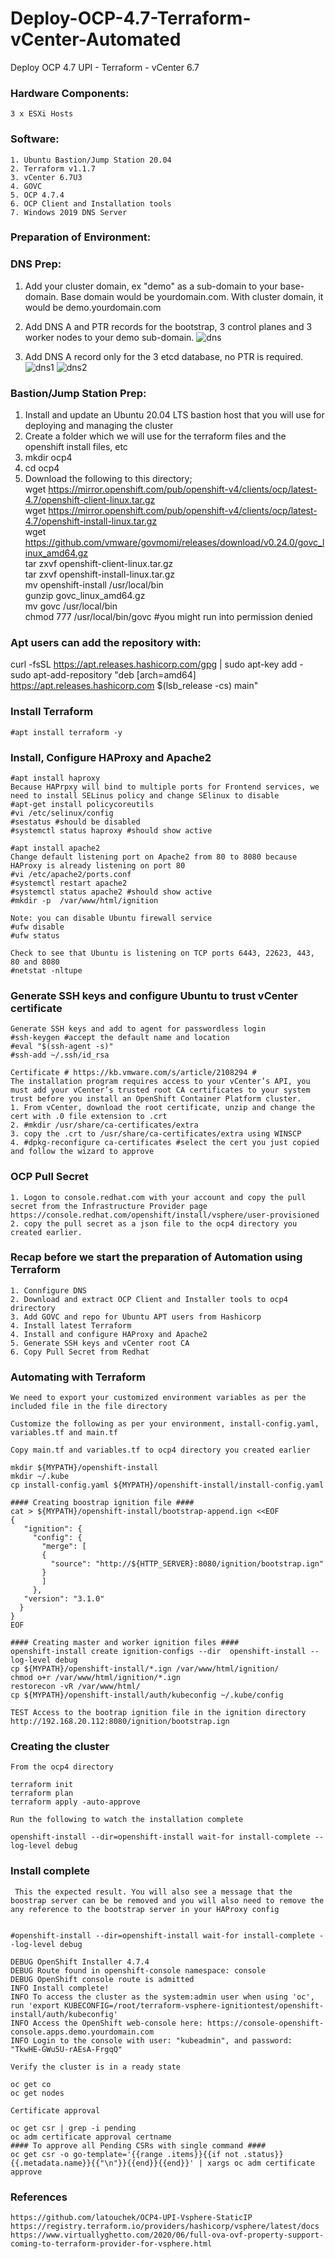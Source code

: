 # Deploy-OCP-4.7-Terraform-vCenter-Automated
Deploy OCP 4.7 UPI - Terraform - vCenter 6.7

### Hardware Components:
    3 x ESXi Hosts

### Software:
    1. Ubuntu Bastion/Jump Station 20.04
    2. Terraform v1.1.7
    3. vCenter 6.7U3
    4. GOVC
    5. OCP 4.7.4
    6. OCP Client and Installation tools
    7. Windows 2019 DNS Server

### Preparation of Environment:

### DNS Prep:
1. Add your cluster domain, ex "demo" as a sub-domain to your base-domain. Base domain would be yourdomain.com. With cluster domain, it would be demo.yourdomain.com

2. Add DNS A and PTR records for the bootstrap, 3 control planes and 3 worker nodes to your demo sub-domain. 
![dns](https://user-images.githubusercontent.com/92060430/159207593-45a59c6f-1419-4825-aee5-432a15b8c37b.JPG)

3. Add DNS A record only for the 3 etcd database, no PTR is required.
![dns1](https://user-images.githubusercontent.com/92060430/159207627-438e6ef0-2a0e-48c2-ac39-eee4daf76d0e.JPG)
![dns2](https://user-images.githubusercontent.com/92060430/159207635-7b25c7df-e7c8-4906-9dff-8be48389c272.JPG)


### Bastion/Jump Station Prep:
1. Install and update an Ubuntu 20.04 LTS bastion host that you will use for deploying and managing the cluster
2. Create a folder which we will use for the terraform files and the openshift install files, etc
3. mkdir ocp4
4. cd ocp4
5. Download the following to this directory;
   \
   wget https://mirror.openshift.com/pub/openshift-v4/clients/ocp/latest-4.7/openshift-client-linux.tar.gz
   \
   wget https://mirror.openshift.com/pub/openshift-v4/clients/ocp/latest-4.7/openshift-install-linux.tar.gz
   \
   wget https://github.com/vmware/govmomi/releases/download/v0.24.0/govc_linux_amd64.gz
   \
   tar zxvf openshift-client-linux.tar.gz
   \
   tar zxvf openshift-install-linux.tar.gz
   \
   mv openshift-install /usr/local/bin
   \
   gunzip govc_linux_amd64.gz
   \
   mv govc /usr/local/bin
   \
   chmod 777 /usr/local/bin/govc #you might run into permission denied
   
### Apt users can add the repository with:
   
   curl -fsSL https://apt.releases.hashicorp.com/gpg | sudo apt-key add -
   \
   sudo apt-add-repository "deb [arch=amd64] https://apt.releases.hashicorp.com $(lsb_release -cs) main"
   
### Install Terraform
    
    #apt install terraform -y
   
### Install, Configure HAProxy and Apache2
    
    #apt install haproxy
    Because HAPrpxy will bind to multiple ports for Frontend services, we need to install SELinus policy and change SElinux to disable
    #apt-get install policycoreutils
    #vi /etc/selinux/config
    #sestatus #should be disabled
    #systemctl status haproxy #should show active
    
    #apt install apache2
    Change default listening port on Apache2 from 80 to 8080 because HAProxy is already listening on port 80
    #vi /etc/apache2/ports.conf
    #systemctl restart apache2
    #systemctl status apache2 #should show active
    #mkdir -p  /var/www/html/ignition
    
    Note: you can disable Ubuntu firewall service
    #ufw disable
    #ufw status
    
    Check to see that Ubuntu is listening on TCP ports 6443, 22623, 443, 80 and 8080
    #netstat -nltupe
    
 ### Generate SSH keys and configure Ubuntu to trust vCenter certificate
 
    Generate SSH keys and add to agent for passwordless login
    #ssh-keygen #accept the default name and location
    #eval "$(ssh-agent -s)"
    #ssh-add ~/.ssh/id_rsa
    
    Certificate # https://kb.vmware.com/s/article/2108294 #
    The installation program requires access to your vCenter’s API, you must add your vCenter’s trusted root CA certificates to your system trust before you install an OpenShift Container Platform cluster.
    1. From vCenter, download the root certificate, unzip and change the cert with .0 file extension to .crt
    2. #mkdir /usr/share/ca-certificates/extra
    3. copy the .crt to /usr/share/ca-certificates/extra using WINSCP
    4. #dpkg-reconfigure ca-certificates #select the cert you just copied and follow the wizard to approve
    
 ### OCP Pull Secret
 
    1. Logon to console.redhat.com with your account and copy the pull secret from the Infrastructure Provider page
    https://console.redhat.com/openshift/install/vsphere/user-provisioned
    2. copy the pull secret as a json file to the ocp4 directory you created earlier.
    
 ### Recap before we start the preparation of Automation using Terraform
 
    1. Connfigure DNS
    2. Download and extract OCP Client and Installer tools to ocp4 drirectory
    3. Add GOVC and repo for Ubuntu APT users from Hashicorp
    4. Install latest Terraform
    4. Install and configure HAProxy and Apache2
    5. Generate SSH keys and vCenter root CA
    6. Copy Pull Secret from Redhat
    
 ### Automating with Terraform
 
    We need to export your customized environment variables as per the included file in the file directory
    
    Customize the following as per your environment, install-config.yaml, variables.tf and main.tf
    
    Copy main.tf and variables.tf to ocp4 directory you created earlier
    
    mkdir ${MYPATH}/openshift-install
    mkdir ~/.kube
    cp install-config.yaml ${MYPATH}/openshift-install/install-config.yaml
    
    #### Creating boostrap ignition file ####
    cat > ${MYPATH}/openshift-install/bootstrap-append.ign <<EOF
    {
       "ignition": {
         "config": {
           "merge": [
           {
             "source": "http://${HTTP_SERVER}:8080/ignition/bootstrap.ign"
           }
           ]
         },
       "version": "3.1.0"
      }
    }
    EOF
    
    #### Creating master and worker ignition files ####
    openshift-install create ignition-configs --dir  openshift-install --log-level debug
    cp ${MYPATH}/openshift-install/*.ign /var/www/html/ignition/
    chmod o+r /var/www/html/ignition/*.ign
    restorecon -vR /var/www/html/
    cp ${MYPATH}/openshift-install/auth/kubeconfig ~/.kube/config
    
    TEST Access to the bootrap ignition file in the ignition directory
    http://192.168.20.112:8080/ignition/bootstrap.ign
    
 ### Creating the cluster
 
    From the ocp4 directory
    
    terraform init
    terraform plan
    terraform apply -auto-approve
    
    Run the following to watch the installation complete
    
    openshift-install --dir=openshift-install wait-for install-complete --log-level debug
    
 ### Install complete
 
     This the expected result. You will also see a message that the boostrap server can be be removed and you will also need to remove the any reference to the bootstrap server in your HAProxy config
     
     
    #openshift-install --dir=openshift-install wait-for install-complete --log-level debug

    DEBUG OpenShift Installer 4.7.4                    
    DEBUG Route found in openshift-console namespace: console
    DEBUG OpenShift console route is admitted          
    INFO Install complete!                            
    INFO To access the cluster as the system:admin user when using 'oc', run 'export KUBECONFIG=/root/terraform-vsphere-ignitiontest/openshift-install/auth/kubeconfig'
    INFO Access the OpenShift web-console here: https://console-openshift-console.apps.demo.yourdomain.com
    INFO Login to the console with user: "kubeadmin", and password: "TkwHE-GWu5U-rAEsA-FrgqQ"
    
    Verify the cluster is in a ready state
    
    oc get co
    oc get nodes
    
    Certificate approval
    
    oc get csr | grep -i pending
    oc adm certificate approval certname
    #### To approve all Pending CSRs with single command ####
    oc get csr -o go-template='{{range .items}}{{if not .status}}{{.metadata.name}}{{"\n"}}{{end}}{{end}}' | xargs oc adm certificate approve
    
 ### References
    
    https://github.com/latouchek/OCP4-UPI-Vsphere-StaticIP
    https://registry.terraform.io/providers/hashicorp/vsphere/latest/docs
    https://www.virtuallyghetto.com/2020/06/full-ova-ovf-property-support-coming-to-terraform-provider-for-vsphere.html
    
    
    
    
    
    
    
    
    
    
    
    
    
    
    
    
 
    
    
    
    
   



